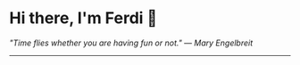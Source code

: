 <h1>Hi there, I'm Ferdi 👋</h1>

<p><em>
  "Time flies whether you are having fun or not." — Mary Engelbreit
</em></p>

---
